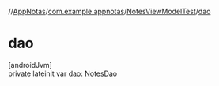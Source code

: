 //[AppNotas](../../../index.md)/[com.example.appnotas](../index.md)/[NotesViewModelTest](index.md)/[dao](dao.md)

# dao

[androidJvm]\
private lateinit var [dao](dao.md): [NotesDao](../../com.example.appnotas.database/-notes-dao/index.md)
